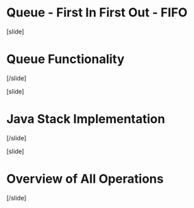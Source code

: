 # Queue - First In First Out - FIFO

[slide]
# Queue Functionality

[/slide]

[slide]
# Java Stack Implementation

[/slide]

[slide]
# Overview of All Operations

[/slide]